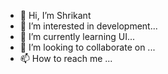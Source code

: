 - 👋 Hi, I’m Shrikant 
- 👀 I’m interested in development...
- 🌱 I’m currently learning UI...
- 💞️ I’m looking to collaborate on ...
- 📫 How to reach me ...

<!---
shrikant-repo/shrikant-repo is a ✨ special ✨ repository because its `README.md` (this file) appears on your GitHub profile.
You can click the Preview link to take a look at your changes.
--->
